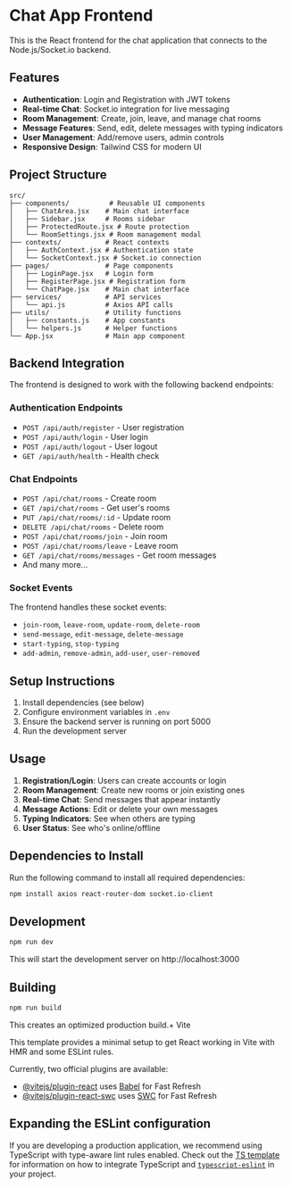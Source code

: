# Chat App Frontend

This is the React frontend for the chat application that connects to the Node.js/Socket.io backend.

## Features

- **Authentication**: Login and Registration with JWT tokens
- **Real-time Chat**: Socket.io integration for live messaging
- **Room Management**: Create, join, leave, and manage chat rooms
- **Message Features**: Send, edit, delete messages with typing indicators
- **User Management**: Add/remove users, admin controls
- **Responsive Design**: Tailwind CSS for modern UI

## Project Structure

```
src/
├── components/          # Reusable UI components
│   ├── ChatArea.jsx    # Main chat interface
│   ├── Sidebar.jsx     # Rooms sidebar
│   ├── ProtectedRoute.jsx # Route protection
│   └── RoomSettings.jsx # Room management modal
├── contexts/           # React contexts
│   ├── AuthContext.jsx # Authentication state
│   └── SocketContext.jsx # Socket.io connection
├── pages/              # Page components
│   ├── LoginPage.jsx   # Login form
│   ├── RegisterPage.jsx # Registration form
│   └── ChatPage.jsx    # Main chat interface
├── services/           # API services
│   └── api.js          # Axios API calls
├── utils/              # Utility functions
│   ├── constants.js    # App constants
│   └── helpers.js      # Helper functions
└── App.jsx             # Main app component
```

## Backend Integration

The frontend is designed to work with the following backend endpoints:

### Authentication Endpoints
- `POST /api/auth/register` - User registration
- `POST /api/auth/login` - User login
- `POST /api/auth/logout` - User logout
- `GET /api/auth/health` - Health check

### Chat Endpoints
- `POST /api/chat/rooms` - Create room
- `GET /api/chat/rooms` - Get user's rooms
- `PUT /api/chat/rooms/:id` - Update room
- `DELETE /api/chat/rooms` - Delete room
- `POST /api/chat/rooms/join` - Join room
- `POST /api/chat/rooms/leave` - Leave room
- `GET /api/chat/rooms/messages` - Get room messages
- And many more...

### Socket Events
The frontend handles these socket events:
- `join-room`, `leave-room`, `update-room`, `delete-room`
- `send-message`, `edit-message`, `delete-message`
- `start-typing`, `stop-typing`
- `add-admin`, `remove-admin`, `add-user`, `user-removed`

## Setup Instructions

1. Install dependencies (see below)
2. Configure environment variables in `.env`
3. Ensure the backend server is running on port 5000
4. Run the development server

## Usage

1. **Registration/Login**: Users can create accounts or login
2. **Room Management**: Create new rooms or join existing ones
3. **Real-time Chat**: Send messages that appear instantly
4. **Message Actions**: Edit or delete your own messages
5. **Typing Indicators**: See when others are typing
6. **User Status**: See who's online/offline

## Dependencies to Install

Run the following command to install all required dependencies:

```bash
npm install axios react-router-dom socket.io-client
```

## Development

```bash
npm run dev
```

This will start the development server on http://localhost:3000

## Building

```bash
npm run build
```

This creates an optimized production build.+ Vite

This template provides a minimal setup to get React working in Vite with HMR and some ESLint rules.

Currently, two official plugins are available:

- [@vitejs/plugin-react](https://github.com/vitejs/vite-plugin-react/blob/main/packages/plugin-react) uses [Babel](https://babeljs.io/) for Fast Refresh
- [@vitejs/plugin-react-swc](https://github.com/vitejs/vite-plugin-react/blob/main/packages/plugin-react-swc) uses [SWC](https://swc.rs/) for Fast Refresh

## Expanding the ESLint configuration

If you are developing a production application, we recommend using TypeScript with type-aware lint rules enabled. Check out the [TS template](https://github.com/vitejs/vite/tree/main/packages/create-vite/template-react-ts) for information on how to integrate TypeScript and [`typescript-eslint`](https://typescript-eslint.io) in your project.
